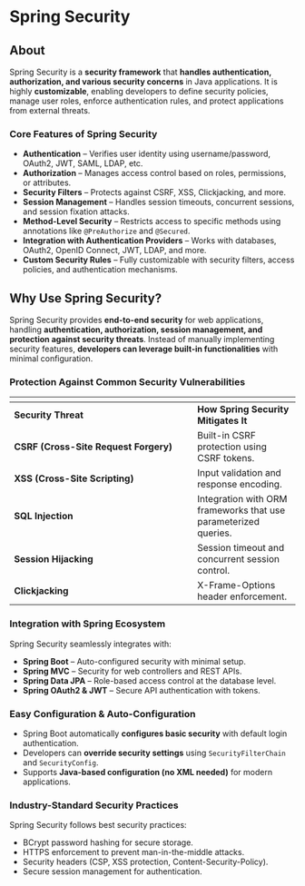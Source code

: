 # Spring Security

## About

Spring Security is a **security framework** that **handles authentication, authorization, and various security concerns** in Java applications. It is highly **customizable**, enabling developers to define security policies, manage user roles, enforce authentication rules, and protect applications from external threats.

### **Core Features of Spring Security**

* **Authentication** – Verifies user identity using username/password, OAuth2, JWT, SAML, LDAP, etc.
* **Authorization** – Manages access control based on roles, permissions, or attributes.
* **Security Filters** – Protects against CSRF, XSS, Clickjacking, and more.
* **Session Management** – Handles session timeouts, concurrent sessions, and session fixation attacks.
* **Method-Level Security** – Restricts access to specific methods using annotations like `@PreAuthorize` and `@Secured`.
* **Integration with Authentication Providers** – Works with databases, OAuth2, OpenID Connect, JWT, LDAP, and more.
* **Custom Security Rules** – Fully customizable with security filters, access policies, and authentication mechanisms.

## Why Use Spring Security?

Spring Security provides **end-to-end security** for web applications, handling **authentication, authorization, session management, and protection against security threats**. Instead of manually implementing security features, **developers can leverage built-in functionalities** with minimal configuration.

### **Protection Against Common Security Vulnerabilities**

<table data-header-hidden data-full-width="true"><thead><tr><th width="307"></th><th></th></tr></thead><tbody><tr><td><strong>Security Threat</strong></td><td><strong>How Spring Security Mitigates It</strong></td></tr><tr><td><strong>CSRF (Cross-Site Request Forgery)</strong></td><td>Built-in CSRF protection using CSRF tokens.</td></tr><tr><td><strong>XSS (Cross-Site Scripting)</strong></td><td>Input validation and response encoding.</td></tr><tr><td><strong>SQL Injection</strong></td><td>Integration with ORM frameworks that use parameterized queries.</td></tr><tr><td><strong>Session Hijacking</strong></td><td>Session timeout and concurrent session control.</td></tr><tr><td><strong>Clickjacking</strong></td><td>X-Frame-Options header enforcement.</td></tr></tbody></table>

### Integration with Spring Ecosystem

Spring Security seamlessly integrates with:

* **Spring Boot** – Auto-configured security with minimal setup.
* **Spring MVC** – Security for web controllers and REST APIs.
* **Spring Data JPA** – Role-based access control at the database level.
* **Spring OAuth2 & JWT** – Secure API authentication with tokens.

### Easy Configuration & Auto-Configuration

* Spring Boot automatically **configures basic security** with default login authentication.
* Developers can **override security settings** using `SecurityFilterChain` and `SecurityConfig`.
* Supports **Java-based configuration (no XML needed)** for modern applications.

### Industry-Standard Security Practices

Spring Security follows best security practices:

* BCrypt password hashing for secure storage.
* HTTPS enforcement to prevent man-in-the-middle attacks.
* Security headers (CSP, XSS protection, Content-Security-Policy).
* Secure session management for authentication.

